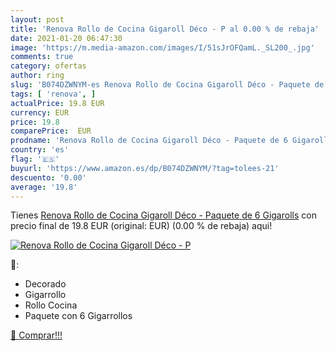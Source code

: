 ```yaml
---
layout: post
title: 'Renova Rollo de Cocina Gigaroll Déco - P al 0.00 % de rebaja'
date: 2021-01-20 06:47:30
image: 'https://m.media-amazon.com/images/I/51sJrOFQamL._SL200_.jpg'
comments: true
category: ofertas
author: ring
slug: 'B074DZWNYM-es Renova Rollo de Cocina Gigaroll Déco - Paquete de 6 Gigarolls'
tags: [ 'renova', ]
actualPrice: 19.8 EUR
currency: EUR
price: 19.8
comparePrice:  EUR
prodname: 'Renova Rollo de Cocina Gigaroll Déco - Paquete de 6 Gigarolls'
country: 'es'
flag: '🇪🇸'
buyurl: 'https://www.amazon.es/dp/B074DZWNYM/?tag=tolees-21'
descuento: '0.00'
average: '19.8'
---
```


Tienes [Renova Rollo de Cocina Gigaroll Déco - Paquete de 6 Gigarolls](https://www.amazon.es/dp/B074DZWNYM/?tag=tolees-21) con precio final de  19.8 EUR (original:  EUR) (0.00 %  de rebaja) aqui!

[![Renova Rollo de Cocina Gigaroll Déco - P](https://m.media-amazon.com/images/I/51sJrOFQamL._SL200_.jpg)](https://www.amazon.es/dp/B074DZWNYM/?tag=tolees-21)

🔎:

- Decorado
- Gigarrollo
- Rollo Cocina
- Paquete con 6 Gigarrollos

[🛒 Comprar!!!](https://www.amazon.es/dp/B074DZWNYM/?tag=tolees-21)

